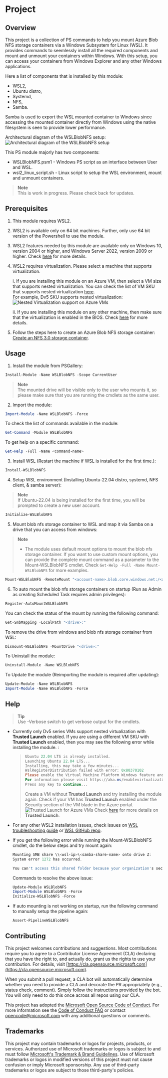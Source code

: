 # Project

## Overview

This project is a collection of PS commands to help you mount Azure Blob NFS storage containers via a Windows Subsystem for Linux (WSL). It provides commands to seemlessly install all the required components and mount and unmount your containers within Windows. With this setup, you can access your containers from Windows Explorer and any other Windows applications.  

Here a list of components that is installed by this module:

- WSL2,
- Ubuntu distro,
- Systemd,
- NFS,
- Samba.  

Samba is used to export the WSL mounted container to Windows since accessing the mounted container directly from Windows using the native filesystem is seen to provide lower performance.

Architectural diagram of the WSLBlobNFS setup:
![Architectural diagram of the WSLBlobNFS setup](/resources/architecture.png)  

This PS module majorly has two components:

- WSLBlobNFS.psm1 - Windows PS script as an interface between User and WSL.
- wsl2_linux_script.sh - Linux script to setup the WSL environment, mount and unmount containers.  

> **Note**  
> This is work in progress. Please check back for updates.

## Prerequisites

1. This module requires WSL2.  

1. WSL2 is available only on 64 bit machines. Further, only use 64 bit version of the Powershell to use the module.  

1. WSL2 features needed by this module are available only on Windows 10, version 2004 or higher, and Windows Server 2022, version 2009 or higher. Check [here](https://learn.microsoft.com/en-us/windows/wsl/install#prerequisites) for more details.  

1. WSL2 requires virtualization. Please select a machine that supports virtualization.  

    i. If you are installing this module on an Azure VM, then select a VM size that supports nested virtualization. You can check the list of VM SKU that supports nested virtualization [here](https://docs.microsoft.com/en-us/azure/virtual-machines/acu).  
    For example, Dv5 SKU supports nested virtualization:
    ![Nested Virtualization support on Azure VMs](/resources/nested-virt.png)

    ii. If you are installing this module on any other  machine, then make sure that the virtualization is enabled in the BIOS. Check [here](https://learn.microsoft.com/en-us/windows/wsl/troubleshooting#error-0x80370102-the-virtual-machine-could-not-be-started-because-a-required-feature-is-not-installed) for more details.  

1. Follow the steps here to create an Azure Blob NFS storage container: [Create an NFS 3.0 storage container](https://docs.microsoft.com/en-us/azure/storage/blobs/network-file-system-protocol-support-how-to?tabs=azure-portal#create-an-nfs-30-storage-container).

<!-- To-do: Provide one click option to create vm and storage account with all the necessary setup to just launch and try the module. -->

## Usage

1. Install the module from PSGallery:  

```powershell
Install-Module -Name WSLBlobNFS -Scope CurrentUser
```

> **Note**  
> The mounted drive will be visible only to the user who mounts it, so please make sure that you are running the cmdlets as the same user.


2. Import the module:  

```powershell
Import-Module -Name WSLBlobNFS -Force
```

To check the list of commands available in the module:  

```powershell
Get-Command -Module WSLBlobNFS
```

To get help on a specific command:  

```powershell
Get-Help -Full -Name <command-name>
```

3. Install WSL (Restart the machine if WSL is installed for the first time.):  

```powershell
Install-WSLBlobNFS
```

4. Setup WSL environment (Installing Ubuntu-22.04 distro, systemd, NFS client, & samba server):  

> **Note**  
> If Ubuntu-22.04 is being installed for the first time, you will be prompted to create a new user account.  

```powershell
Initialize-WSLBlobNFS
```

5. Mount blob nfs storage container to WSL and map it via Samba on a drive that you can access from windows:  

> **Note**  
> - The module uses default mount options to mount the blob nfs storage container. If you want to use custom mount options, you can provide the complete mount command as a parameter to the Mount-WSLBlobNFS cmdlet. Check ```Get-Help -Full -Name Mount-WSLBlobNFS``` for more examples.

```powershell
Mount-WSLBlobNFS -RemoteMount "<account-name>.blob.core.windows.net:/<account-name>/<container-name>"
```

6. To auto mount the blob nfs storage containers on startup (Run as Admin as creating Scheduled Task requires admin privileges):  

```powershell
Register-AutoMountWSLBlobNFS
```

You can check the status of the mount by running the following command:  

```powershell
Get-SmbMapping -LocalPath "<drive>:"
```

To remove the drive from windows and blob nfs storage container from WSL:  

```powershell
Dismount-WSLBlobNFS -MountDrive "<drive>:"
```

To Uninstall the module:  

```powershell
Uninstall-Module -Name WSLBlobNFS
```

To Update the module (Reimporting the module is required after updating):  

```powershell
Update-Module -Name WSLBlobNFS
Import-Module -Name WSLBlobNFS -Force
```

## Help

> **Tip**  
> Use -Verbose switch to get verbose output for the cmdlets.

- Currently only Dv5 series VMs support nested virtualization with **Trusted Launch** enabled. If you are using a different VM SKU with **Trusted Launch** enabled, then you may see the following error while installing the module. :  

    > ```powershell
    > Ubuntu 22.04 LTS is already installed.
    > Launching Ubuntu 22.04 LTS...
    > Installing, this may take a few minutes...
    > WslRegisterDistribution failed with error: 0x80370102
    > Please enable the Virtual Machine Platform Windows feature and ensure virtualization is enabled in the BIOS.
    > For information please visit https://aka.ms/enablevirtualization
    > Press any key to continue...
    > ```
    >
    > Create a VM without **Trusted Launch** and try installing the module again.
    > Check if your VM has **Trusted Launch** enabled under the Security section of the VM blade in the Azure portal.
    ![Trusted Launch for Azure VMs](/resources/dmaonvms.png)
    > Check [here](https://learn.microsoft.com/en-us/azure/virtual-machines/trusted-launch#unsupported-features) for more details on **Trusted Launch**.  

- For any other WSL2 installation issues, check issues on [WSL troubleshooting guide](https://learn.microsoft.com/en-us/windows/wsl/troubleshooting) or [WSL GitHub repo](https://github.com/Microsoft/wsl/issues).  

- If you get the following error while running the Mount-WSLBlobNFS cmdlet, do the below steps and try mount again:  

    ```powershell
    Mounting SMB share \\<wsl-ip>\<samba-share-name> onto drive Z:
    System error 1272 has occurred.

    You can't access this shared folder because your organization's security policies block unauthenticated guest access. These policies help protect your PC from unsafe or malicious devices on the network.
    ```

    Commands to resolve the above issue:

    ```powershell
    Update-Module WSLBlobNFS
    Import-Module WSLBlobNFS -Force
    Initialize-WSLBlobNFS -Force
    ```

- If auto mounting is not working on startup, run the following command to manually setup the pipeline again:  

    ```powershell
    Assert-PipelineWSLBlobNFS
    ```

## Contributing

This project welcomes contributions and suggestions.  Most contributions require you to agree to a
Contributor License Agreement (CLA) declaring that you have the right to, and actually do, grant us
the rights to use your contribution. For details, visit [https://cla.opensource.microsoft.com](https://cla.opensource.microsoft.com).

When you submit a pull request, a CLA bot will automatically determine whether you need to provide
a CLA and decorate the PR appropriately (e.g., status check, comment). Simply follow the instructions
provided by the bot. You will only need to do this once across all repos using our CLA.

This project has adopted the [Microsoft Open Source Code of Conduct](https://opensource.microsoft.com/codeofconduct/).
For more information see the [Code of Conduct FAQ](https://opensource.microsoft.com/codeofconduct/faq/) or
contact [opencode@microsoft.com](mailto:opencode@microsoft.com) with any additional questions or comments.

## Trademarks

This project may contain trademarks or logos for projects, products, or services. Authorized use of Microsoft
trademarks or logos is subject to and must follow
[Microsoft's Trademark & Brand Guidelines](https://www.microsoft.com/en-us/legal/intellectualproperty/trademarks/usage/general).
Use of Microsoft trademarks or logos in modified versions of this project must not cause confusion or imply Microsoft sponsorship.
Any use of third-party trademarks or logos are subject to those third-party's policies.
